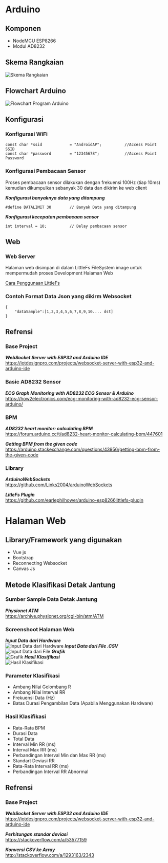 # Arduino
## Komponen
 - NodeMCU ESP8266
 - Modul AD8232


## Skema Rangkaian
![Skema Rangkaian](assets/skema-rangkaian.jpg)

## Flowchart Arduino
![Flowchart Program Arduino](assets/flowchart-arduino.png)


## Konfigurasi

### Konfigurasi WiFi
```
const char *ssid            = "AndroidAP";          //Access Point SSID
const char *password        = "12345678";           //Access Point Password
```


### Konfigurasi Pembacaan Sensor

Proses pembacaan sensor dilakukan dengan frekuensi 100Hz (tiap 10ms) kemudian dikumpulkan sebanyak 30 data dan dikirim ke web client

***Konfigurasi banyaknya data yang ditampung***
```
#define DATALIMIT 30        // Banyak Data yang ditampung
```
***Konfigurasi kecepatan pembacaan sensor***
```
int interval = 10;          // Delay pembacaan sensor
```

## Web

### Web Server
Halaman web disimpan di dalam LittleFs FileSystem image untuk mempermudah proses Development Halaman Web

[Cara Penggunaan LittleFs](https://github.com/earlephilhower/arduino-esp8266littlefs-plugin)

### Contoh Format Data Json yang dikirm Websocket
```
{ 
    "dataSample":[1,2,3,4,5,6,7,8,9,10.... dst]
}
```

## Refrensi
### Base Project

***WebSocket Server with ESP32 and Arduino IDE***\
https://iotdesignpro.com/projects/websocket-server-with-esp32-and-arduino-ide


### Basic AD8232 Sensor
***ECG Graph Monitoring with AD8232 ECG Sensor & Arduino***\
https://how2electronics.com/ecg-monitoring-with-ad8232-ecg-sensor-arduino/


### BPM
***AD8232 heart monitor: calculating BPM***\
https://forum.arduino.cc/t/ad8232-heart-monitor-calculating-bpm/447601
    
***Getting BPM from the given code***\
https://arduino.stackexchange.com/questions/43956/getting-bpm-from-the-given-code


### Library
***ArduinoWebSockets***\
https://github.com/Links2004/arduinoWebSockets

***LitleFs Plugin***\
https://github.com/earlephilhower/arduino-esp8266littlefs-plugin

# Halaman Web
## Library/Framework yang digunakan
- Vue js
- Bootstrap
- Reconnecting Websocket
- Canvas Js

## Metode Klasifikasi Detak Jantung


### Sumber Sample Data Detak Jantung
***Physionet ATM***\
https://archive.physionet.org/cgi-bin/atm/ATM

### Screenshoot Halaman Web
***Input Data dari Hardware***\
![Input Data dari Hardware](assets/web-datainput-hardware.png)
***Input Data dari File .CSV***\
![Input Data dari File](assets/web-datainput.png)
***Grafik***\
![Grafik](assets/web-grafik.png)
***Hasil Klasifikasi***\
![Hasil Klasifikasi](assets/web-hasil.png)


### Parameter Klasifikasi
- Ambang Nilai Gelombang R
- Ambang Nilai Interval RR
- Frekuensi Data (Hz)
- Batas Durasi Pengambilan Data (Apabila Menggunakan Hardware)

### Hasil Klasifikasi
- Rata-Rata BPM
- Durasi Data
- Total Data
- Interval Min RR (ms)
- Interval Max RR (ms)
- Perbandingan Interval Min dan Max RR (ms)
- Standart Deviasi RR
- Rata-Rata Interval RR (ms)
- Perbandingan Interval RR Abnormal

## Refrensi
### Base Project
***WebSocket Server with ESP32 and Arduino IDE***\
https://iotdesignpro.com/projects/websocket-server-with-esp32-and-arduino-ide

***Perhitungan standar deviasi***\
https://stackoverflow.com/a/53577159

***Konversi CSV ke Array***\
http://stackoverflow.com/a/1293163/2343

